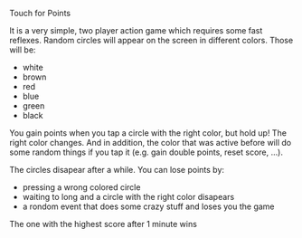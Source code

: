Touch for Points

It is a very simple, two player action game which requires some fast reflexes. Random circles will appear on the screen in different colors.
Those will be:
* white
* brown
* red
* blue
* green
* black

You gain points when you tap a circle with the right color, but hold up! The right color changes. And in addition, the color that was active
before will do some random things if you tap it (e.g. gain double points, reset score, ...).

The circles disapear after a while. You can lose points by:
* pressing a wrong colored circle
* waiting to long and a circle with the right color disapears
* a rondom event that does some crazy stuff and loses you the game

The one with the highest score after 1 minute wins

